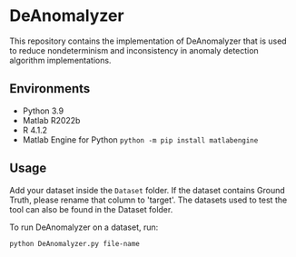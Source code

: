 # DeAnomalyzer

This repository contains the implementation of DeAnomalyzer that is used to reduce nondeterminism and inconsistency in anomaly detection algorithm implementations.

## Environments
* Python 3.9
* Matlab R2022b
* R 4.1.2
* Matlab Engine for Python `python -m pip install matlabengine`

## Usage
Add your dataset inside the `Dataset` folder. If the dataset contains Ground Truth, please rename that column to 'target'. The datasets used to test the tool can also be found in the Dataset folder. 

To run DeAnomalyzer on a dataset, run:

`python DeAnomalyzer.py file-name`